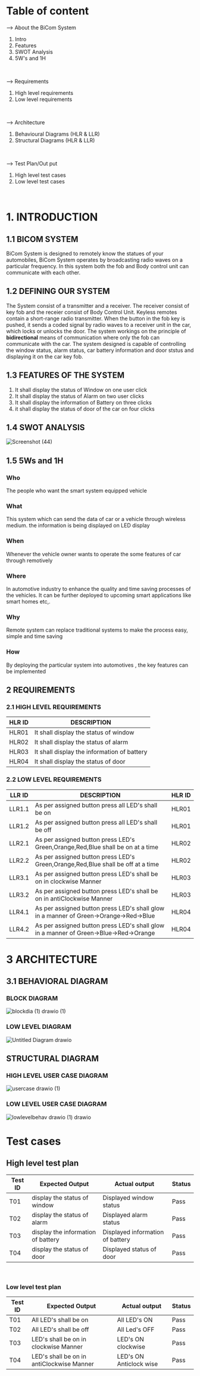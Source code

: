 # Table of content

 --> About the BiCom System 
 1) Intro
 2) Features
 3) SWOT Analysis
 4) 5W's and 1H
 <br>
 
--> Requirements 

 1) High level requirements   
 2) Low level requirements
<br>

--> Architecture 
1) Behavioural Diagrams (HLR & LLR)
2) Structural Diagrams  (HLR & LLR)
<br>

--> Test Plan/Out put
1) High level test cases
2) Low level test cases
<br>

# 1. INTRODUCTION
## 1.1 BICOM SYSTEM
BiCom System is designed to remotely know the statues of your automobiles, BiCom System operates by broadcasting radio waves on a particular frequency. In this system both the fob and Body control unit can communicate with each other.
## 1.2 DEFINING OUR SYSTEM
The System consist of a transmitter and a receiver. The receiver consist of key fob and the receier consist of Body Control Unit. Keyless remotes contain a short-range radio transmitter. When the button in the fob key is pushed, it sends a coded signal by radio waves to a receiver unit in the car, which locks or unlocks the door. The system workings on the principle of **bidirectional** means of communication where only the fob can communicate with the car. The system designed is capable of controlling the window status, alarm status, car battery information and door ststus and displaying it on the car key fob.
## 1.3 FEATURES OF THE SYSTEM
1. It shall display the status of Window on one user click
2. It shall display the status of Alarm on two user clicks
3. It shall display the information of Battery on three clicks
4. it shall display the status of door of the car on four clicks

## 1.4 SWOT ANALYSIS
![Screenshot (44)](https://user-images.githubusercontent.com/98818008/157868076-4c4b3271-402e-4644-bdd3-e2171179d1a2.png)


## 1.5 5Ws and 1H
### Who
The people who want the smart system equipped vehicle

### What
This system which can send the data of car or a vehicle through wireless medium. the information is being displayed on LED display

### When 
Whenever the vehicle owner wants to operate the some features of car through remotively

### Where
In automotive industry to enhance the quality and time saving processes of the vehicles. It can be further deployed to upcoming smart applications like smart homes etc,.
 
### Why
Remote system can replace traditional systems to make the process easy, simple and time saving

### How
By deploying the particular system into automotives , the key features can be implemented

## 2 REQUIREMENTS
### 2.1 HIGH LEVEL REQUIREMENTS

**HLR ID** | **DESCRIPTION**
-|-
HLR01 | It shall display the status of window
HLR02 | It shall display the status of alarm
HLR03 | It shall display the information of battery
HLR04 | It shall display the status of door

### 2.2 LOW LEVEL REQUIREMENTS

**LLR ID** | **DESCRIPTION** | **HLR ID** |  
-|-|-
LLR1.1 |  As per assigned button press all LED's shall be on | HLR01
LLR1.2 |  As per assigned button press all LED's shall be off | HLR01
LLR2.1 |  As per assigned button press LED's Green,Orange,Red,Blue shall be on at a time | HLR02
LLR2.2 |  As per assigned button press LED's Green,Orange,Red,Blue shall be off at a time | HLR02
LLR3.1 |  As per assigned button press LED's shall be on in clockwise Manner | HLR03
LLR3.2 |  As per assigned button press LED's shall be on in antiClockwise Manner|HLR03
LLR4.1 |  As per assigned button press LED's shall glow in a manner of Green->Orange->Red->Blue| HLR04
LLR4.2 |  As per assigned button press LED's shall glow in a manner of Green->Blue->Red->Orange | HLR04

# 3 ARCHITECTURE
## 3.1 BEHAVIORAL DIAGRAM
###  BLOCK DIAGRAM
![blockdia (1) drawio (1)](https://user-images.githubusercontent.com/98818008/157857040-aa8f6e5a-17ab-45b2-b554-296dc095c875.png)


### LOW LEVEL DIAGRAM
![Untitled Diagram drawio](https://user-images.githubusercontent.com/98818008/157856589-188e1bdc-13b4-4e67-ac23-7e2084d8fc3d.png)

## STRUCTURAL DIAGRAM
### HIGH LEVEL USER CASE DIAGRAM
![usercase drawio (1)](https://user-images.githubusercontent.com/98818008/157857884-ff874322-2592-43d7-b31c-769283f3a52c.png)

### LOW LEVEL USER CASE DIAGRAM
![lowlevelbehav drawio (1) drawio](https://user-images.githubusercontent.com/98818008/157859840-33d38736-b612-4112-bb71-abe4c8b80c7e.png)

# Test cases 

## High level test plan

**Test ID** | **Expected Output** |Actual output|**Status**
-|-|-|-
T01 |  display the status of window| Displayed window status| Pass
T02 |  display the status of alarm |Displayed alarm status| Pass
T03 |  display the information of battery | Displayed information of battery| Pass
T04 |  display the status of door | Displayed status of door| Pass

<br>

### Low level test plan

**Test ID** | **Expected Output** |Actual output|**Status**
-|-|-|-
T01 |  All LED's shall be on | All LED's ON | Pass
T02 |  All LED's shall be off | All Led's OFF | Pass
T03 |  LED's shall be on in clockwise Manner| LED's ON clockwise | Pass
T04 |  LED's shall be on in antiClockwise Manner|LED's ON Anticlock wise | Pass



